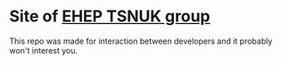 <h1>Site of <a href="exp-hep.univ.kiev.ua">EHEP TSNUK group</a></h1>

This repo was made for interaction between developers and it probably won't interest you.
